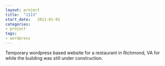 ```yaml
---
layout: project
title:  "2113"
start_date:   2011-01-01
categories: 
- project
tags:
- wordpress
---
```


Temporary wordpress based website for a restaurant in Richmond, VA for while the building was still under construction.